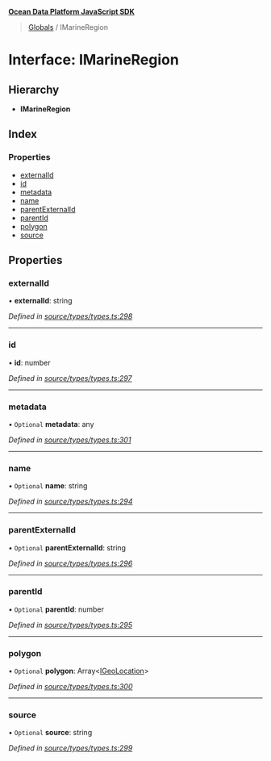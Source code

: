 **[Ocean Data Platform JavaScript SDK](../README.md)**

> [Globals](../README.md) / IMarineRegion

# Interface: IMarineRegion

## Hierarchy

* **IMarineRegion**

## Index

### Properties

* [externalId](imarineregion.md#externalid)
* [id](imarineregion.md#id)
* [metadata](imarineregion.md#metadata)
* [name](imarineregion.md#name)
* [parentExternalId](imarineregion.md#parentexternalid)
* [parentId](imarineregion.md#parentid)
* [polygon](imarineregion.md#polygon)
* [source](imarineregion.md#source)

## Properties

### externalId

•  **externalId**: string

*Defined in [source/types/types.ts:298](https://github.com/C4IROcean/ODP-sdk-js/blob/4e3fa10/source/types/types.ts#L298)*

___

### id

•  **id**: number

*Defined in [source/types/types.ts:297](https://github.com/C4IROcean/ODP-sdk-js/blob/4e3fa10/source/types/types.ts#L297)*

___

### metadata

• `Optional` **metadata**: any

*Defined in [source/types/types.ts:301](https://github.com/C4IROcean/ODP-sdk-js/blob/4e3fa10/source/types/types.ts#L301)*

___

### name

• `Optional` **name**: string

*Defined in [source/types/types.ts:294](https://github.com/C4IROcean/ODP-sdk-js/blob/4e3fa10/source/types/types.ts#L294)*

___

### parentExternalId

• `Optional` **parentExternalId**: string

*Defined in [source/types/types.ts:296](https://github.com/C4IROcean/ODP-sdk-js/blob/4e3fa10/source/types/types.ts#L296)*

___

### parentId

• `Optional` **parentId**: number

*Defined in [source/types/types.ts:295](https://github.com/C4IROcean/ODP-sdk-js/blob/4e3fa10/source/types/types.ts#L295)*

___

### polygon

• `Optional` **polygon**: Array\<[IGeoLocation](igeolocation.md)>

*Defined in [source/types/types.ts:300](https://github.com/C4IROcean/ODP-sdk-js/blob/4e3fa10/source/types/types.ts#L300)*

___

### source

• `Optional` **source**: string

*Defined in [source/types/types.ts:299](https://github.com/C4IROcean/ODP-sdk-js/blob/4e3fa10/source/types/types.ts#L299)*
